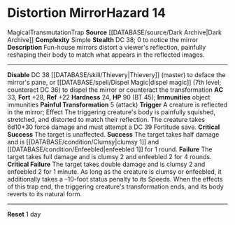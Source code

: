 ﻿---
ac: '33'
all_resistance: null
complexity: Simple
element: null
fortitude: '+28'
hardness: '24'
hazard_type: Trap
hp: 90 (BT 45)
id: '187'
immunity:
- object immunities
level: '14'
name: Distortion Mirror
rarity: Common
reflex: '+22'
resistance: null
rus_type_level: null
school: Transmutation
source: '[[DATABASE/source/Dark Archive|Dark Archive]]'
trait:
- '[[DATABASE/trait/Magical|Magical]]'
- '[[DATABASE/trait/Transmutation|Transmutation]]'
- '[[DATABASE/trait/Trap|Trap]]'
type: Hazard
weakness: null
will: null

---
# Distortion Mirror<span class="item-type">Hazard 14</span>

<span class="item-trait">Magical</span><span class="item-trait">Transmutation</span><span class="item-trait">Trap</span>
**Source** [[DATABASE/source/Dark Archive|Dark Archive]]
**Complexity** Simple
**Stealth** DC 38; 0 to notice the mirror
**Description** Fun-house mirrors distort a viewer's reflection, painfully reshaping their body to match what appears in the reflected images.

---
**Disable** DC 38 [[DATABASE/skill/Thievery|Thievery]] (master) to deface the mirror's pane, or [[DATABASE/spell/Dispel Magic|dispel magic]] (7th level; counteract DC 36) to dispel the mirror or counteract the transformation
**AC** 33, **Fort** +28, **Ref** +22
**Hardness** 24, **HP** 90 (BT 45); **Immunities** object immunities
**Painful Transformation** <span class="action-icon">5</span> (attack) **Trigger** A creature is reflected in the mirror; Effect The triggering creature's body is painfully squished, stretched, and distorted to match their reflection. The creature takes 6d10+30 force damage and must attempt a DC 39 Fortitude save.
**Critical Success** The target is unaffected.
**Success** The target takes half damage and is [[DATABASE/condition/Clumsy|clumsy 1]] and [[DATABASE/condition/Enfeebled|enfeebled 1]] for 1 round.
**Failure** The target takes full damage and is clumsy 2 and enfeebled 2 for 4 rounds.
**Critical Failure** The target takes double damage and is clumsy 2 and enfeebled 2 for 1 minute. As long as the creature is clumsy or enfeebled, it additionally takes a –10-foot status penalty to its Speeds. 
When the effects of this trap end, the triggering creature's transformation ends, and its body reverts to its natural form.

---
**Reset** 1 day